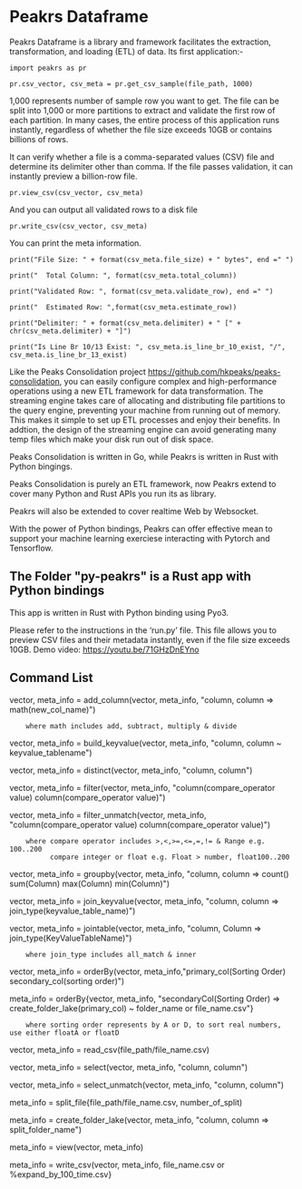 # Peakrs Dataframe
Peakrs Dataframe is a library and framework facilitates the extraction, transformation, and loading (ETL) of data. Its first application:-

``import peakrs as pr``
  
``pr.csv_vector, csv_meta = pr.get_csv_sample(file_path, 1000)``

1,000 represents number of sample row you want to get. The file can be split into 1,000 or more partitions to extract and validate the first row of each partition. In many cases, the entire process of this application runs instantly, regardless of whether the file size exceeds 10GB or contains billions of rows.

It can verify whether a file is a comma-separated values (CSV) file and determine its delimiter other than comma. If the file passes validation, it can instantly preview a billion-row file. 
 
``pr.view_csv(csv_vector, csv_meta)``

And you can output all validated rows to a disk file

``pr.write_csv(csv_vector, csv_meta)``

You can print the meta information.

``print("File Size: " + format(csv_meta.file_size) + " bytes", end =" ")``

``print("  Total Column: ", format(csv_meta.total_column))``

``print("Validated Row: ", format(csv_meta.validate_row), end =" ")``

``print("  Estimated Row: ",format(csv_meta.estimate_row))``

``print("Delimiter: " + format(csv_meta.delimiter) + " [" + chr(csv_meta.delimiter) + "]")``

``print("Is Line Br 10/13 Exist: ", csv_meta.is_line_br_10_exist, "/", csv_meta.is_line_br_13_exist)``

Like the Peaks Consolidation project https://github.com/hkpeaks/peaks-consolidation, you can easily configure complex and high-performance operations using a new ETL framework for data transformation. The streaming engine takes care of allocating and distributing file partitions to the query engine, preventing your machine from running out of memory. This makes it simple to set up ETL processes and enjoy their benefits. In addtion, the design of the streaming engine can avoid generating many temp files which make your disk run out of disk space.

Peaks Consolidation is written in Go, while Peakrs is written in Rust with Python bingings.

Peaks Consolidation is purely an ETL framework, now Peakrs extend to cover many Python and Rust APIs you run its as library.

Peakrs will also be extended to cover realtime Web by Websocket.

With the power of Python bindings, Peakrs can offer effective mean to support your machine learning exerciese interacting with Pytorch and Tensorflow.

## The Folder "py-peakrs" is a Rust app with Python bindings

This app is written in Rust with Python binding using Pyo3. 

Please refer to the instructions in the ‘run.py’ file. This file allows you to preview CSV files and their metadata instantly, even if the file size exceeds 10GB. Demo video: https://youtu.be/71GHzDnEYno

## Command List

   vector, meta_info = add_column(vector, meta_info, "column, column => math(new_col_name)") 
   
        where math includes add, subtract, multiply & divide
    
   vector, meta_info = build_keyvalue(vector, meta_info, "column, column ~ keyvalue_tablename")
   
   vector, meta_info = distinct(vector, meta_info, "column, column")
 
   vector, meta_info = filter(vector, meta_info, "column(compare_operator value) column(compare_operator value)")
 
   vector, meta_info = filter_unmatch(vector, meta_info, "column(compare_operator value) column(compare_operator value)")

        where compare operator includes >,<,>=,<=,=,!= & Range e.g. 100..200
              compare integer or float e.g. Float > number, float100..200
   
   vector, meta_info = groupby(vector, meta_info, "column, column => count() sum(Column) max(Column) min(Column)")
   
   vector, meta_info = join_keyvalue(vector, meta_info, "column, column => join_type(keyvalue_table_name)")
   
   vector, meta_info = jointable(vector, meta_info, "column, Column => join_type(KeyValueTableName)")

        where join_type includes all_match & inner
   
   vector, meta_info = orderBy(vector, meta_info,"primary_col(Sorting Order) secondary_col(sorting order)")       
  
   meta_info = orderBy{vector, meta_info, "secondaryCol(Sorting Order) => create_folder_lake(primary_col) ~ folder_name or file_name.csv"}

        where sorting order represents by A or D, to sort real numbers, use either floatA or floatD
 
   vector, meta_info = read_csv(file_path/file_name.csv)
   
   vector, meta_info = select(vector, meta_info, "column, column")
   
   vector, meta_info = select_unmatch(vector, meta_info, "column, column")  
   
   meta_info = split_file{file_path/file_name.csv, number_of_split)
   
   meta_info = create_folder_lake(vector, meta_info, "column, column => split_folder_name")
   
   meta_info = view(vector, meta_info)

   meta_info = write_csv(vector, meta_info, file_name.csv or %expand_by_100_time.csv} 


